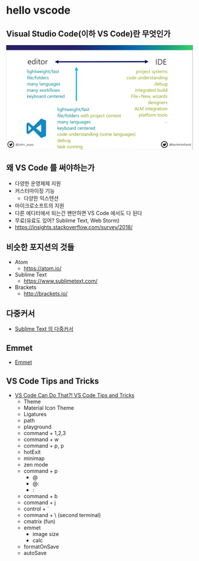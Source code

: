 # hello vscode

## Visual Studio Code(이하 VS Code)란 무엇인가

![Image of Yaktocat](./20180727/vscode.png)

## 왜 VS Code 를 써야하는가

- 다양한 운영체제 지원
- 커스터마이징 기능
  - 다양한 익스텐션
- 마이크로소프트의 지원
- 다른 에디터에서 되는건 왠만하면 VS Code 에서도 다 된다
- 무료(유료도 있어? Sublime Text, Web Storm)
- https://insights.stackoverflow.com/survey/2018/

## 비슷한 포지션의 것들

- Atom
  - https://atom.io/
- Sublime Text
  - https://www.sublimetext.com/
- Brackets
  - http://brackets.io/

## 다중커서

- [Sublime Text 의 다중커서](https://www.youtube.com/watch?v=WyRlA85Fgkw)

## Emmet

- [Emmet](https://emmet.io)

## VS Code Tips and Tricks

- [VS Code Can Do That?! VS Code Tips and Tricks](https://www.youtube.com/watch?v=x5GzCohd4eo)
  - Theme
  - Material Icon Theme
  - Ligatures
  - path
  - playground
  - command + 1,2,3
  - command + w
  - command + p, p
  - hotExit
  - minimap
  - zen mode
  - command + p
    - @
    - @:
    - :
  - command + b
  - command + j
  - control + `
  - command + \ (second terminal)
  - cmatrix (fun)
  - emmet
    - image size
    - calc
  - formatOnSave
  - autoSave
